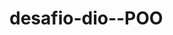 # desafio-dio--POO
<!-- Desafio DIO Bootcamp GFT Abstraindo um Bootcamp:

1. ABSTRAIR o DOMÍNIO Bootcamp e MODELAR seus ATRIBUTOS E MÉTODOS, usando java e a IDE intellij
2. Criar as CLASSES: Bootcamp, Cursos, Mentorias e Devs e relacionar-las
3. As CLASSES Curso, Mentoria e Devs deverão ser MODELADOS, ou seja, criando seus ATRIBUTOS E MÉTODOS
4. Para que o código fique mais legível e de fácil manutenção, utilizar algumas das ferramentas que o PARADIGMA DE ORIENTAÇÃO A OBJETOS (POO) nos oferece: ABSTRAÇÃO, ENCAPSULAMENTO, HERANÇA E POLIMORFISMO
5. E para representar CLASSES que foram criados e relacionados, deverá transformar-las em OBJETOS

Pré-requisitos
1. Conhecer a sintaxe Java
2. Ter  o JDK 
3. IDE para desenvolvimento Java (usei o Intellij)
4. Ter git
5. Conta  no github

